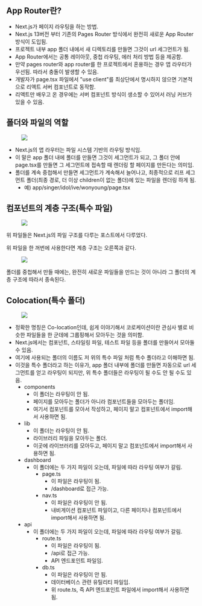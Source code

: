 <h2 data-ke-size="size26">App Router란?</h2>
<ul style="list-style-type: disc;" data-ke-list-type="disc">
<li>Next.js가 페이지 라우팅을 하는 방법.</li>
<li>Next.js 13버전 부터 기존의 Pages Router 방식에서 완전히 새로운 App Router 방식이 도입됨.</li>
<li>프로젝트 내부 app 폴더 내에서 새 디렉토리를 만들면 그것이 url 세그먼트가 됨.</li>
<li>App Router에서는 공통 레이아웃, 중첩 라우팅, 에러 처리 방법 등을 제공함.</li>
<li>만약 pages router와 app router를 한 프로젝트에서 혼용하는 경우 앱 라우터가 우선됨. 따라서 충돌이 발생할 수 있음.</li>
<li>개발자가 page.tsx 파일에서 "use client"를 최상단에서 명시하지 않으면 기본적으로 리액트 서버 컴포넌트로 동작함.</li>
<li>리액트만 배우고 온 경우에는 서버 컴포넌트 방식이 생소할 수 있어서 러닝 커브가 있을 수 있음.</li>
</ul>
<h2 data-ke-size="size26">폴더와 파일의 역할</h2>
<p><figure class="imageblock alignCenter" data-ke-mobileStyle="widthOrigin" data-origin-width="1600" data-origin-height="594"><span data-url="https://blog.kakaocdn.net/dn/z6IjD/btsIn6jhOOV/BJ1ssPnpbgnwHFVKf6hHc1/img.png" data-phocus="phocus"><img src="https://blog.kakaocdn.net/dn/z6IjD/btsIn6jhOOV/BJ1ssPnpbgnwHFVKf6hHc1/img.png" srcset="https://img1.daumcdn.net/thumb/R1280x0/?scode=mtistory2&fname=https%3A%2F%2Fblog.kakaocdn.net%2Fdn%2Fz6IjD%2FbtsIn6jhOOV%2FBJ1ssPnpbgnwHFVKf6hHc1%2Fimg.png" onerror="this.onerror=null; this.src='//t1.daumcdn.net/tistory_admin/static/images/no-image-v1.png'; this.srcset='//t1.daumcdn.net/tistory_admin/static/images/no-image-v1.png';" data-origin-width="1600" data-origin-height="594"/></span></figure>
</p>
<ul style="list-style-type: disc;" data-ke-list-type="disc">
<li>Next.js의 앱 라우터는 파일 시스템 기반의 라우팅 방식임.</li>
<li>이 말은 app 폴더 내에 폴더를 만들면 그것이 세그먼트가 되고, 그 폴더 안에 page.tsx를 만들면 그 세그먼트에 접속할 때 렌더링 할 페이지를 만든다는 의미임.</li>
<li>폴더를 계속 중첩해서 만들면 세그먼트가 계속해서 늘어나고, 최종적으로 리프 세그먼트 폴더(최종 경로, 더 이상 children이 없는 폴더)에 있는 파일을 렌더링 하게 됨.
<ul style="list-style-type: disc;" data-ke-list-type="disc">
<li>예) app/singer/idol/ive/wonyoung/page.tsx</li>
</ul>
</li>
</ul>
<h2 data-ke-size="size26">컴포넌트의 계층 구조(특수 파일)</h2>
<p><figure class="imageblock alignCenter" data-ke-mobileStyle="widthOrigin" data-origin-width="1600" data-origin-height="641"><span data-url="https://blog.kakaocdn.net/dn/y7MmK/btsInODbd9c/fL6DfQcWIf3NpVin3k4Yy0/img.png" data-phocus="phocus"><img src="https://blog.kakaocdn.net/dn/y7MmK/btsInODbd9c/fL6DfQcWIf3NpVin3k4Yy0/img.png" srcset="https://img1.daumcdn.net/thumb/R1280x0/?scode=mtistory2&fname=https%3A%2F%2Fblog.kakaocdn.net%2Fdn%2Fy7MmK%2FbtsInODbd9c%2FfL6DfQcWIf3NpVin3k4Yy0%2Fimg.png" onerror="this.onerror=null; this.src='//t1.daumcdn.net/tistory_admin/static/images/no-image-v1.png'; this.srcset='//t1.daumcdn.net/tistory_admin/static/images/no-image-v1.png';" data-origin-width="1600" data-origin-height="641"/></span></figure>
</p>
<p data-ke-size="size16">위 파일들은 Next.js의 파일 구조를 다루는 포스트에서 다루었다.</p>
<p data-ke-size="size16">위 파일을 한 꺼번에 사용한다면 계층 구조는 오른쪽과 같다.</p>
<p><figure class="imageblock alignCenter" data-ke-mobileStyle="widthOrigin" data-origin-width="1600" data-origin-height="863"><span data-url="https://blog.kakaocdn.net/dn/cz1Mkv/btsIpgZgVBf/qAJMoNdBGbNLfUg0GoWeA0/img.png" data-phocus="phocus"><img src="https://blog.kakaocdn.net/dn/cz1Mkv/btsIpgZgVBf/qAJMoNdBGbNLfUg0GoWeA0/img.png" srcset="https://img1.daumcdn.net/thumb/R1280x0/?scode=mtistory2&fname=https%3A%2F%2Fblog.kakaocdn.net%2Fdn%2Fcz1Mkv%2FbtsIpgZgVBf%2FqAJMoNdBGbNLfUg0GoWeA0%2Fimg.png" onerror="this.onerror=null; this.src='//t1.daumcdn.net/tistory_admin/static/images/no-image-v1.png'; this.srcset='//t1.daumcdn.net/tistory_admin/static/images/no-image-v1.png';" data-origin-width="1600" data-origin-height="863"/></span></figure>
</p>
<p data-ke-size="size16">폴더를 중첩해서 만들 때에는, 완전히 새로운 파일들을 만드는 것이 아니라 그 폴더의 계층 구조에 따라서 종속된다.</p>
<h2 data-ke-size="size26">Colocation(특수 폴더)</h2>
<p><figure class="imageblock alignCenter" data-ke-mobileStyle="widthOrigin" data-origin-width="1600" data-origin-height="1011"><span data-url="https://blog.kakaocdn.net/dn/qWeiv/btsIo9FVN4j/OxoKpfk1ot8Bn4KIIKWWOk/img.png" data-phocus="phocus"><img src="https://blog.kakaocdn.net/dn/qWeiv/btsIo9FVN4j/OxoKpfk1ot8Bn4KIIKWWOk/img.png" srcset="https://img1.daumcdn.net/thumb/R1280x0/?scode=mtistory2&fname=https%3A%2F%2Fblog.kakaocdn.net%2Fdn%2FqWeiv%2FbtsIo9FVN4j%2FOxoKpfk1ot8Bn4KIIKWWOk%2Fimg.png" onerror="this.onerror=null; this.src='//t1.daumcdn.net/tistory_admin/static/images/no-image-v1.png'; this.srcset='//t1.daumcdn.net/tistory_admin/static/images/no-image-v1.png';" data-origin-width="1600" data-origin-height="1011"/></span></figure>
</p>
<ul style="list-style-type: disc;" data-ke-list-type="disc">
<li>정확한 명칭은 Co-location인데, 쉽게 이야기해서 코로케이션이란 관심사 별로 비슷한 파일들을 한 군데에 그룹핑해서 모아두는 것을 의미함.</li>
<li>Next.js에서는 컴포넌트, 스타일링 파일, 테스트 파일 등을 폴더를 만들어서 모아둘 수 있음.</li>
<li>여기에 사용되는 폴더의 이름도 저 위의 특수 파일 처럼 특수 폴더라고 이해하면 됨.</li>
<li>이것을 특수 폴더라고 하는 이유가, app 폴더 내부에 폴더를 만들면 자동으로 url 세그먼트를 얻고 라우팅이 되지만, 위 특수 폴더들은 라우팅이 될 수도 안 될 수도 있음.
<ul style="list-style-type: disc;" data-ke-list-type="disc">
<li>components
<ul style="list-style-type: disc;" data-ke-list-type="disc">
<li>이 폴더는 라우팅이 안 됨.</li>
<li>페이지를 모아두는 폴더가 아니라 컴포넌트들을 모아두는 폴더임.</li>
<li>여기서 컴포넌트를 모아서 작성하고, 페이지 말고 컴포넌트에서 import해서 사용하면 됨.</li>
</ul>
</li>
<li>lib
<ul style="list-style-type: disc;" data-ke-list-type="disc">
<li>이 폴더는 라우팅이 안 됨.</li>
<li>라이브러리 파일을 모아두는 폴더.</li>
<li>이곳에 라이브러리를 모아두고, 페이지 말고 컴포넌트에서 import해서 사용하면 됨.</li>
</ul>
</li>
<li>dashboard
<ul style="list-style-type: disc;" data-ke-list-type="disc">
<li>이 폴더에는 두 가지 파일이 오는데, 파일에 따라 라우팅 여부가 갈림.&nbsp;
<ul style="list-style-type: disc;" data-ke-list-type="disc">
<li>page.ts
<ul style="list-style-type: disc;" data-ke-list-type="disc">
<li>이 파일은 라우팅이 됨.</li>
<li>/dashboard로 접근 가능.</li>
</ul>
</li>
<li>nav.ts
<ul style="list-style-type: disc;" data-ke-list-type="disc">
<li>이 파일은 라우팅이 안 됨.</li>
<li>내비게이션 컴포넌트 파일이고, 다른 페이지나 컴포넌트에서 import해서 사용하면 됨.</li>
</ul>
</li>
</ul>
</li>
</ul>
</li>
<li>api
<ul style="list-style-type: disc;" data-ke-list-type="disc">
<li>이 폴더에는 두 가지 파일이 오는데, 파일에 따라 라우팅 여부가 갈림.
<ul style="list-style-type: disc;" data-ke-list-type="disc">
<li>route.ts
<ul style="list-style-type: disc;" data-ke-list-type="disc">
<li>이 파일은 라우팅이 됨.</li>
<li>/api로 접근 가능.</li>
<li>API 엔드포인트 파일임.</li>
</ul>
</li>
<li>db.ts
<ul style="list-style-type: disc;" data-ke-list-type="disc">
<li>이 파일은 라우팅이 안 됨.</li>
<li>데이터베이스 관련 유틸리티 파일임.</li>
<li>위 route.ts, 즉 API 엔드포인트 파일에서 import해서 사용하면 됨.</li>
</ul>
</li>
</ul>
</li>
</ul>
</li>
</ul>
</li>
</ul>